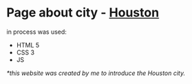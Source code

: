 # Page about city - [Houston](https://elster-qa.github.io/Houston/)
in process was used:
* HTML 5
* CSS 3
* JS

_*this website was created by me to introduce the Houston city._
